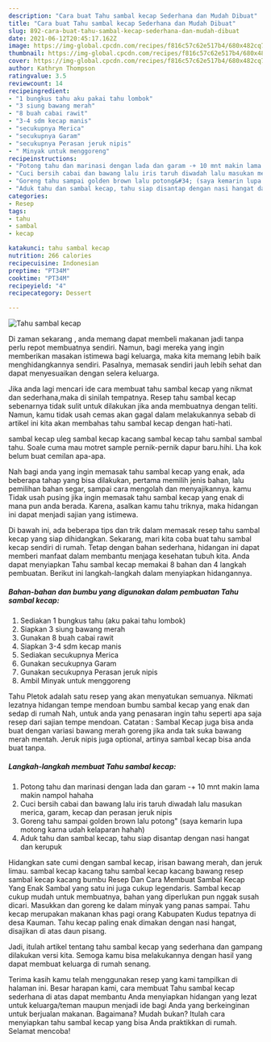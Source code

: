 ```yaml
---
description: "Cara buat Tahu sambal kecap Sederhana dan Mudah Dibuat"
title: "Cara buat Tahu sambal kecap Sederhana dan Mudah Dibuat"
slug: 892-cara-buat-tahu-sambal-kecap-sederhana-dan-mudah-dibuat
date: 2021-06-12T20:45:17.162Z
image: https://img-global.cpcdn.com/recipes/f816c57c62e517b4/680x482cq70/tahu-sambal-kecap-foto-resep-utama.jpg
thumbnail: https://img-global.cpcdn.com/recipes/f816c57c62e517b4/680x482cq70/tahu-sambal-kecap-foto-resep-utama.jpg
cover: https://img-global.cpcdn.com/recipes/f816c57c62e517b4/680x482cq70/tahu-sambal-kecap-foto-resep-utama.jpg
author: Kathryn Thompson
ratingvalue: 3.5
reviewcount: 14
recipeingredient:
- "1 bungkus tahu aku pakai tahu lombok"
- "3 siung bawang merah"
- "8 buah cabai rawit"
- "3-4 sdm kecap manis"
- "secukupnya Merica"
- "secukupnya Garam"
- "secukupnya Perasan jeruk nipis"
- " Minyak untuk menggoreng"
recipeinstructions:
- "Potong tahu dan marinasi dengan lada dan garam -+ 10 mnt makin lama makin nampol hahaha"
- "Cuci bersih cabai dan bawang lalu iris taruh diwadah lalu masukan merica, garam, kecap dan perasan jeruk nipis"
- "Goreng tahu sampai golden brown lalu potong&#34; (saya kemarin lupa motong karna udah kelaparan hahah)"
- "Aduk tahu dan sambal kecap, tahu siap disantap dengan nasi hangat dan kerupuk"
categories:
- Resep
tags:
- tahu
- sambal
- kecap

katakunci: tahu sambal kecap 
nutrition: 266 calories
recipecuisine: Indonesian
preptime: "PT34M"
cooktime: "PT34M"
recipeyield: "4"
recipecategory: Dessert

---
```



![Tahu sambal kecap](https://img-global.cpcdn.com/recipes/f816c57c62e517b4/680x482cq70/tahu-sambal-kecap-foto-resep-utama.jpg)

Di zaman  sekarang , anda memang dapat membeli makanan jadi tanpa perlu repot membuatnya sendiri. Namun, bagi mereka yang ingin memberikan masakan istimewa bagi keluarga, maka kita memang lebih baik menghidangkannya sendiri. Pasalnya, memasak sendiri jauh lebih sehat dan dapat menyesuaikan dengan selera keluarga.

Jika anda lagi mencari ide cara membuat tahu sambal kecap yang nikmat dan sederhana,maka di sinilah tempatnya. Resep tahu sambal kecap  sebenarnya tidak sulit untuk dilakukan jika anda membuatnya dengan teliti. Namun, kamu tidak usah cemas akan gagal dalam melakukannya 
sebab di artikel ini kita akan membahas tahu sambal kecap dengan hati-hati.  

sambal kecap uleg sambal kecap kacang sambal kecap tahu sambal sambal tahu. Soale cuma mau motret sample pernik-pernik dapur baru.hihi. Lha kok belum buat cemilan apa-apa.

Nah bagi anda yang ingin memasak tahu sambal kecap yang enak, ada beberapa tahap yang bisa dilakukan, pertama memilih jenis bahan, lalu pemilihan bahan segar, sampai cara mengolah dan menyajikannya. kamu Tidak usah pusing jika ingin memasak tahu sambal kecap yang enak di mana pun anda berada. Karena, asalkan kamu  tahu triknya, maka hidangan ini dapat menjadi sajian yang istimewa.

Di bawah ini, ada beberapa tips dan trik dalam memasak resep tahu sambal kecap yang siap dihidangkan. Sekarang, mari kita coba buat tahu sambal kecap sendiri di rumah. Tetap dengan bahan sederhana, hidangan ini dapat memberi manfaat dalam membantu menjaga kesehatan tubuh kita. Anda dapat menyiapkan Tahu sambal kecap memakai 8 bahan dan 4 langkah pembuatan. Berikut ini langkah-langkah dalam menyiapkan hidangannya.

<!--inarticleads1-->

##### Bahan-bahan dan bumbu yang digunakan dalam pembuatan Tahu sambal kecap:

1. Sediakan 1 bungkus tahu (aku pakai tahu lombok)
1. Siapkan 3 siung bawang merah
1. Gunakan 8 buah cabai rawit
1. Siapkan 3-4 sdm kecap manis
1. Sediakan secukupnya Merica
1. Gunakan secukupnya Garam
1. Gunakan secukupnya Perasan jeruk nipis
1. Ambil  Minyak untuk menggoreng


Tahu Pletok adalah satu resep yang akan menyatukan semuanya. Nikmati lezatnya hidangan tempe mendoan bumbu sambal kecap yang enak dan sedap di rumah Nah, untuk anda yang penasaran ingin tahu seperti apa saja resep dari sajian tempe mendoan. Catatan : Sambal Kecap juga bisa anda buat dengan variasi bawang merah goreng jika anda tak suka bawang merah mentah. Jeruk nipis juga optional, artinya sambal kecap bisa anda buat tanpa. 

<!--inarticleads2-->

##### Langkah-langkah membuat Tahu sambal kecap:

1. Potong tahu dan marinasi dengan lada dan garam -+ 10 mnt makin lama makin nampol hahaha
1. Cuci bersih cabai dan bawang lalu iris taruh diwadah lalu masukan merica, garam, kecap dan perasan jeruk nipis
1. Goreng tahu sampai golden brown lalu potong&#34; (saya kemarin lupa motong karna udah kelaparan hahah)
1. Aduk tahu dan sambal kecap, tahu siap disantap dengan nasi hangat dan kerupuk


Hidangkan sate cumi dengan sambal kecap, irisan bawang merah, dan jeruk limau. sambal kecap kacang tahu sambal kecap kacang bawang resep sambal kecap kacang bumbu Resep Dan Cara Membuat Sambal Kecap Yang Enak Sambal yang satu ini juga cukup legendaris. Sambal kecap cukup mudah untuk membuatnya, bahan yang diperlukan pun nggak susah dicari. Masukkan dan goreng ke dalam minyak yang panas sampai. Tahu kecap merupakan makanan khas pagi orang Kabupaten Kudus tepatnya di desa Kauman. Tahu kecap paling enak dimakan dengan nasi hangat, disajikan di atas daun pisang. 

Jadi, itulah artikel tentang  tahu sambal kecap  yang sederhana dan gampang dilakukan versi kita. Semoga kamu bisa melakukannya dengan hasil yang dapat membuat keluarga di rumah senang. 

Terima kasih kamu telah menggunakan resep yang kami tampilkan di halaman ini. Besar harapan kami, cara membuat  Tahu sambal kecap sederhana di atas dapat membantu Anda menyiapkan hidangan yang lezat untuk keluarga/teman maupun menjadi ide bagi Anda yang berkeinginan untuk berjualan makanan. Bagaimana? Mudah bukan? Itulah cara menyiapkan tahu sambal kecap yang bisa Anda praktikkan di rumah. Selamat mencoba!

